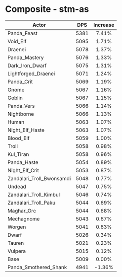 # Composite - stm-as
| Actor | DPS | Increase |
|---|:---:|:---:|
|Panda_Feast|5381|7.41%|
|Void_Elf|5095|1.71%|
|Draenei|5078|1.37%|
|Panda_Mastery|5076|1.33%|
|Dark_Iron_Dwarf|5075|1.31%|
|Lightforged_Draenei|5071|1.24%|
|Panda_Crit|5069|1.19%|
|Gnome|5067|1.16%|
|Goblin|5067|1.15%|
|Panda_Vers|5066|1.14%|
|Nightborne|5066|1.13%|
|Human|5063|1.07%|
|Night_Elf_Haste|5063|1.07%|
|Blood_Elf|5059|1.00%|
|Troll|5058|0.98%|
|Kul_Tiran|5058|0.96%|
|Panda_Haste|5054|0.89%|
|Night_Elf_Crit|5053|0.87%|
|Zandalari_Troll_Bwonsamdi|5048|0.77%|
|Undead|5047|0.75%|
|Zandalari_Troll_Kimbul|5046|0.74%|
|Zandalari_Troll_Paku|5044|0.69%|
|Maghar_Orc|5044|0.68%|
|Mechagnome|5043|0.67%|
|Worgen|5041|0.63%|
|Dwarf|5026|0.34%|
|Tauren|5021|0.23%|
|Vulpera|5015|0.12%|
|Base|5009|0.00%|
|Panda_Smothered_Shank|4941|-1.36%|
